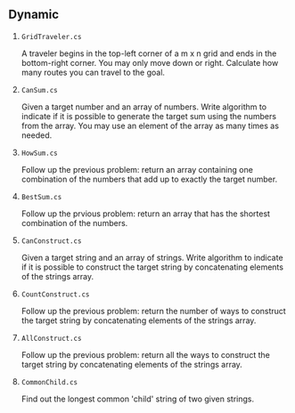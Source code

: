 ## Dynamic

1. `GridTraveler.cs`

   A traveler begins in the top-left corner of a m x n grid and ends in the bottom-right corner. You may only move down or right. Calculate how many routes you can travel to the goal.

2. `CanSum.cs`

   Given a target number and an array of numbers. Write algorithm to indicate if it is possible to generate the target sum using the numbers from the array. You may use an element of the array as many times as needed.

3. `HowSum.cs`

   Follow up the previous problem: return an array containing one combination of the numbers that add up to exactly the target number.

4. `BestSum.cs`

   Follow up the prvious problem: return an array that has the shortest combination of the numbers.

5. `CanConstruct.cs`

   Given a target string and an array of strings. Write algorithm to indicate if it is possible to construct the target string by concatenating elements of the strings array.

6. `CountConstruct.cs`

   Follow up the previous problem: return the number of ways to construct the target string by concatenating elements of the strings array.

7. `AllConstruct.cs`

   Follow up the previous problem: return all the ways to construct the target string by concatenating elements of the strings array.

8. `CommonChild.cs`

   Find out the longest common 'child' string of two given strings.
